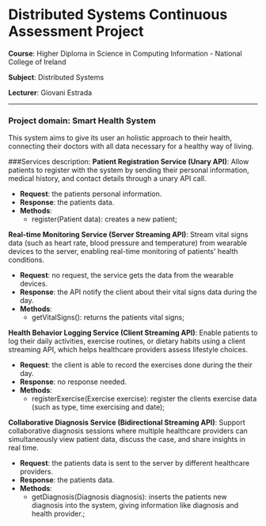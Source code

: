 # Distributed Systems Continuous Assessment Project

**Course**: Higher Diploma in Science in Computing Information - National College of Ireland

**Subject**: Distributed Systems

**Lecturer**: Giovani Estrada

---
### Project domain: Smart Health System
This system aims to give its user an holistic approach to their health, connecting their doctors with all data necessary for a healthy way of living. 

###Services description:
**Patient Registration Service (Unary API)**: Allow patients to register with the system by sending their personal information, medical history, and contact details through a unary API call.
- **Request**: the patients personal information.
- **Response**: the patients data.
- **Methods**:
  - register(Patient data): creates a new patient;

**Real-time Monitoring Service (Server Streaming API)**: Stream vital signs data (such as heart rate, blood pressure and temperature) from wearable devices to the server, enabling real-time monitoring of patients' health conditions.
- **Request**: no request, the service gets the data from the wearable devices.
- **Response**: the API notify the client about their vital signs data during the day.
- **Methods**:
  - getVitalSigns(): returns the patients vital signs;

**Health Behavior Logging Service (Client Streaming API)**: Enable patients to log their daily activities, exercise routines, or dietary habits using a client streaming API, which helps healthcare providers assess lifestyle choices.
- **Request**: the client is able to record the exercises done during the their day.
- **Response**: no response needed.
- **Methods**:
  - registerExercise(Exercise exercise): register the clients exercise data (such as type, time exercising and date);

**Collaborative Diagnosis Service (Bidirectional Streaming API)**: Support collaborative diagnosis sessions where multiple healthcare providers can simultaneously view patient data, discuss the case, and share insights in real time.
- **Request**: the patients data is sent to the server by different healthcare providers.
- **Response**: the patients data.
- **Methods**:
  - getDiagnosis(Diagnosis diagnosis): inserts the patients new diagnosis into the system, giving information like diagnosis and health provider.;